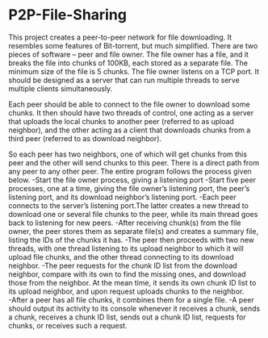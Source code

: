 # P2P-File-Sharing
This project creates a peer-to-peer network for file downloading. 
It resembles some features of Bit-torrent, but much simplified. 
There are two pieces of software – peer and file owner. 
The file owner has a file, and it breaks the file into chunks of 100KB, each stored as a separate file. 
The minimum size of the file is 5 chunks. 
The file owner listens on a TCP port. 
It should be designed as a server that can run multiple threads to serve multiple clients simultaneously.

Each peer should be able to connect to the file owner to download some chunks. 
It then should have two threads of control, one acting as a server that uploads the local chunks to another peer 
(referred to as upload neighbor), and the other acting as a client that downloads chunks from a third peer
(referred to as download neighbor).

So each peer has two neighbors, one of which will get chunks from this peer and the other will send chunks to this peer. 
There is a direct path from any peer to any other peer. The entire program follows the process given below.
 -Start the file owner process, giving a listening port 
 -Start five peer processes, one at a time, giving the file owner’s listening port, the peer’s listening port, 
and its download neighbor’s listening port. 
 -Each peer connects to the server’s listening port.The latter creates a new thread to download one or several file chunks to the peer,
while its main thread goes back to listening for new peers. 
 -After receiving chunk(s) from the file owner, the peer stores them as separate file(s) and creates a summary file, 
listing the IDs of the chunks it has. 
 -The peer then proceeds with two new threads, with one thread listening to its upload neighbor to which it will upload file chunks, 
and the other thread connecting to its download neighbor. 
 -The peer requests for the chunk ID list from the download neighbor, compare with its own to find the missing ones, and download 
those from the neighbor. At the mean time, it sends its own chunk ID list to its upload neighbor, and upon request uploads chunks to 
the neighbor.   
 -After a peer has all file chunks, it combines them for a single file. 
 -A peer should output its activity to its console whenever it receives a chunk, sends a chunk, receives a chunk ID list, 
sends out a chunk ID list, requests for chunks, or receives such a request.  

